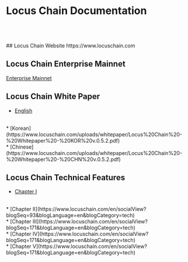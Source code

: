 # Locus Chain Documentation
<br/>
<br/>
<br/>
## Locus Chain Website
https://www.locuschain.com

## Locus Chain Enterprise Mainnet
[Enterprise Mainnet](http://bitly.kr/DK1dUq)

## Locus Chain White Paper
* [English](https://www.locuschain.com/uploads/whitepaper/Locus%20Chain%20-%20Whitepaper%20-%20ENG%20v.0.5.2.pdf)
<br/>
* [Korean](https://www.locuschain.com/uploads/whitepaper/Locus%20Chain%20-%20Whitepaper%20-%20KOR%20v.0.5.2.pdf)
<br/>
* [Chinese](https://www.locuschain.com/uploads/whitepaper/Locus%20Chain%20-%20Whitepaper%20-%20CHN%20v.0.5.2.pdf)

## Locus Chain Technical Features
* [Chapter I](https://www.locuschain.com/en/socialView?blogSeq=91&blogLanguage=en&blogCategory=tech)
<br/>
* [Chapter II](https://www.locuschain.com/en/socialView?blogSeq=93&blogLanguage=en&blogCategory=tech)
<br/>
* [Chapter III](https://www.locuschain.com/en/socialView?blogSeq=171&blogLanguage=en&blogCategory=tech)
<br/>
* [Chapter IV](https://www.locuschain.com/en/socialView?blogSeq=171&blogLanguage=en&blogCategory=tech)
<br/>
* [Chapter V](https://www.locuschain.com/en/socialView?blogSeq=171&blogLanguage=en&blogCategory=tech)


